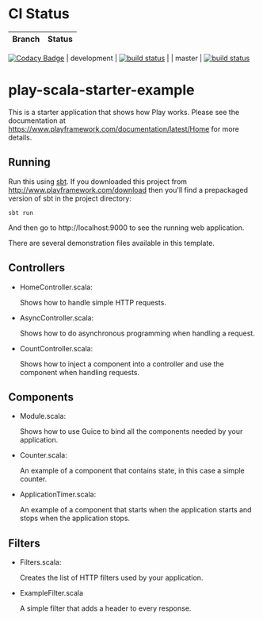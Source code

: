 
# CI Status 

| Branch      |  Status  |
| ----------  | -------- |
[![Codacy Badge](https://api.codacy.com/project/badge/Grade/214b170b8d5447e8bfeab61a3fc1203e)](https://www.codacy.com/app/artur-ott/risk-technologie?utm_source=github.com&utm_medium=referral&utm_content=artur-ott/risk-technologie&utm_campaign=badger)
| development | [![build status](https://travis-ci.org/artur-ott/risk-technologie.svg?branch=development)](https://github.com/artur-ott/risk-technologie/tree/development) |
| master      | [![build status](https://travis-ci.org/artur-ott/risk-technologie.svg?branch=master)](https://github.com/artur-ott/risk-technologie/tree/master)

# play-scala-starter-example

This is a starter application that shows how Play works.  Please see the documentation at https://www.playframework.com/documentation/latest/Home for more details.

## Running

Run this using [sbt](http://www.scala-sbt.org/).  If you downloaded this project from http://www.playframework.com/download then you'll find a prepackaged version of sbt in the project directory:

```
sbt run
```

And then go to http://localhost:9000 to see the running web application.

There are several demonstration files available in this template.

## Controllers

- HomeController.scala:

  Shows how to handle simple HTTP requests.

- AsyncController.scala:

  Shows how to do asynchronous programming when handling a request.

- CountController.scala:

  Shows how to inject a component into a controller and use the component when
  handling requests.

## Components

- Module.scala:

  Shows how to use Guice to bind all the components needed by your application.

- Counter.scala:

  An example of a component that contains state, in this case a simple counter.

- ApplicationTimer.scala:

  An example of a component that starts when the application starts and stops
  when the application stops.

## Filters

- Filters.scala:

  Creates the list of HTTP filters used by your application.

- ExampleFilter.scala

  A simple filter that adds a header to every response.
